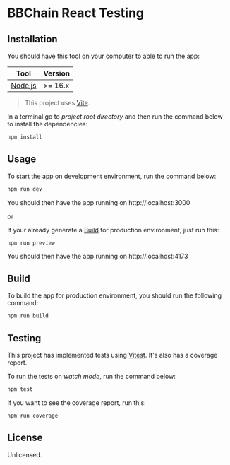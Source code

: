 # BBChain React Testing

## Installation

You should have this tool on your computer to able to run the app:

| Tool                              | Version |
| --------------------------------- | ------- |
| [Node.js](https://nodejs.org/en/) | >= 16.x |

> This project uses [Vite](https://vitejs.dev).

In a terminal go to _project root directory_ and then run the command below to install the dependencies:

```bash
npm install
```

## Usage

To start the app on development environment, run the command below:

```bash
npm run dev
```

You should then have the app running on http://localhost:3000

or

If your already generate a [Build](#build) for production environment, just run this:

```bash
npm run preview
```

You should then have the app running on http://localhost:4173

## Build

To build the app for production environment, you should run the following command:

```bash
npm run build
```

## Testing

This project has implemented tests using [Vitest](https://vitest.dev). It's also has a coverage report.

To run the tests on _watch mode_, run the command below:

```bash
npm test
```

If you want to see the coverage report, run this:

```bash
npm run coverage
```

## License

Unlicensed.